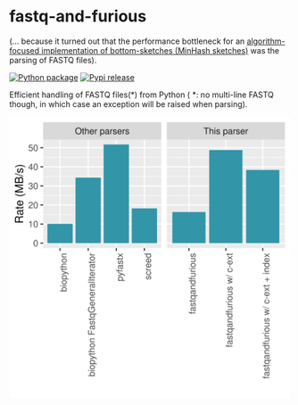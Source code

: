 # fastq-and-furious

(... because it turned out that the performance bottleneck for an
[algorithm-focused implementation of bottom-sketches (MinHash sketches)](https://github.com/lgautier/mashing-pumpkins)
was the parsing of FASTQ files).

[![Python package](https://github.com/lgautier/fastq-and-furious/actions/workflows/pythonpackage.yml/badge.svg)](https://github.com/lgautier/fastq-and-furious/actions/workflows/pythonpackage.yml)
[![Pypi release](https://img.shields.io/pypi/v/fastq-and-furious.svg)](https://img.shields.io/pypi/v/fastq-and-furious.svg)

Efficient handling of FASTQ files(*) from Python ( *: no multi-line FASTQ though, in which case an exception will be raised when parsing).

<img src="throughput.svg">


